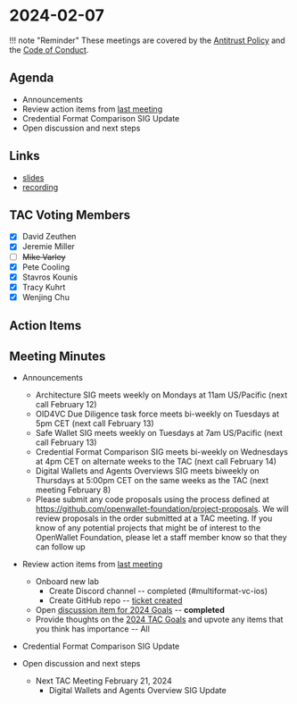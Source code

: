 # 2024-02-07

!!! note "Reminder"
    These meetings are covered by the [Antitrust Policy](../../governance/antitrust.md) and the [Code of Conduct](../../governance/code-of-conduct.md).

## Agenda
- Announcements
- Review action items from [last meeting](./2024-01-24.md/#action-items)
- Credential Format Comparison SIG Update
- Open discussion and next steps

## Links
- [slides](https://docs.google.com/presentation/d/1FnegQ8sywiRO13_y-SSev9hFdQ2h7uCHvRWoQ-ZuQSk/edit?usp=sharing)
- [recording]()

## TAC Voting Members

- [x] David Zeuthen
- [x] Jeremie Miller
- [ ] ~~Mike Varley~~
- [x] Pete Cooling
- [x] Stavros Kounis
- [x] Tracy Kuhrt
- [x] Wenjing Chu

## Action Items

## Meeting Minutes
- Announcements
    - Architecture SIG  meets weekly on Mondays at 11am US/Pacific (next call February 12)
    - OID4VC Due Diligence task force meets bi-weekly on Tuesdays at 5pm CET (next call February 13)
    - Safe Wallet SIG meets weekly on Tuesdays at 7am US/Pacific (next call February 13)
    - Credential Format Comparison SIG meets bi-weekly on Wednesdays at 4pm CET on alternate weeks to the TAC (next call February 14)
    - Digital Wallets and Agents Overviews SIG meets biweekly on Thursdays at 5:00pm CET on the same weeks as the TAC (next meeting February 8)
    - Please submit any code proposals using the process defined at https://github.com/openwallet-foundation/project-proposals. We will review proposals in the order submitted at a TAC meeting. If you know of any potential projects that might be of interest to the OpenWallet Foundation, please let a staff member know so that they can follow up

- Review action items from [last meeting](./2024-01-24.md#action-items)
    - Onboard new lab
        - Create Discord channel -- completed (#multiformat-vc-ios)
        - Create GitHub repo -- [ticket created](https://github.com/openwallet-foundation/tac/issues/103)
    - Open [discussion item for 2024 Goals](https://github.com/openwallet-foundation/tac/discussions/102) -- **completed**
    - Provide thoughts on the [2024 TAC Goals](https://github.com/openwallet-foundation/tac/discussions/102) and upvote any items that you think has importance -- All

- Credential Format Comparison SIG Update

- Open discussion and next steps
    - Next TAC Meeting February 21, 2024
        - Digital Wallets and Agents Overview SIG Update

